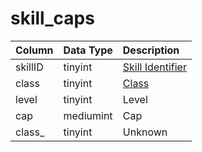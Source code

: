 # skill\_caps

| Column | Data Type | Description |
| :--- | :--- | :--- |
| skillID | tinyint | [Skill Identifier](https://eqemu.gitbook.io/server/categories/player/skills) |
| class | tinyint | [Class](https://eqemu.gitbook.io/server/categories/player/class-list) |
| level | tinyint | Level |
| cap | mediumint | Cap |
| class\_ | tinyint | Unknown |


